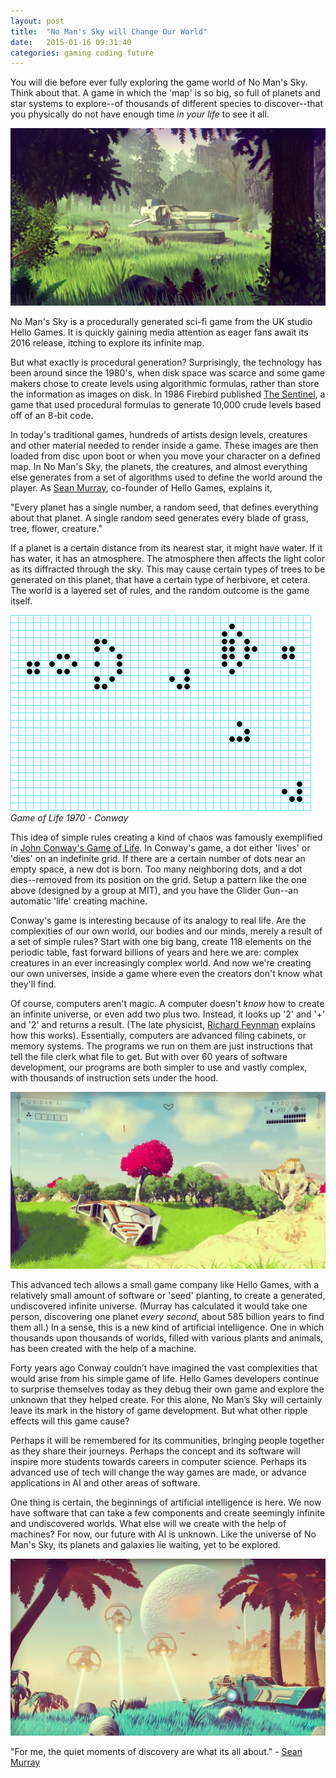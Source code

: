 ```yaml
---
layout: post
title:  "No Man's Sky will Change Our World"
date:   2015-01-16 09:31:40
categories: gaming coding future
---
```


You will die before ever fully exploring the game world of No Man's Sky. Think about that. A game in which the 'map' is so big, so full of planets and star systems to explore--of thousands of different species to discover--that you physically do not have enough time _in your life_ to see it all.

![No Man's Sky][no-mans-sky]

No Man's Sky is a procedurally generated sci-fi game from the UK studio Hello Games. It is quickly gaining media attention as eager fans await its 2016 release, itching to explore its infinite map.

But what exactly is procedural generation? Surprisingly, the technology has been around since the 1980's, when disk space was scarce and some game makers chose to create levels using algorithmic formulas, rather than store the information as images on disk. In 1986 Firebird published [The Sentinel][the-sentinel], a game that used procedural formulas to generate 10,000 crude levels based off of an 8-bit code.

In today's traditional games, hundreds of artists design levels, creatures and other material needed to render inside a game. These images are then loaded from disc upon boot or when you move your character on a defined map. In No Man's Sky, the planets, the creatures, and almost everything else generates from a set of algorithms used to define the world around the player. As [Sean Murray][no-mans-sky-video], co-founder of Hello Games, explains it, 

"Every planet has a single number, a random seed, that defines everything about that planet. A single random seed generates every blade of grass, tree, flower, creature."

If a planet is a certain distance from its nearest star, it might have water. If it has water, it has an atmosphere. The atmosphere then affects the light color as its diffracted through the sky. This may cause certain types of trees to be generated on this planet, that have a certain type of herbivore, et cetera. The world is a layered set of rules, and the random outcome is the game itself.

![John Conway - Game of Life][conway]
*Game of Life 1970 - Conway*

This idea of simple rules creating a kind of chaos was famously exemplified in [John Conway's Game of Life][game-of-life-conway]. In Conway's game, a dot either 'lives' or 'dies' on an indefinite grid. If there are a certain number of dots near an empty space, a new dot is born. Too many neighboring dots, and a dot dies--removed from its position on the grid. Setup a pattern like the one above (designed by a group at MIT), and you have the Glider Gun--an automatic 'life' creating machine.

Conway's game is interesting because of its analogy to real life. Are the complexities of our own world, our bodies and our minds, merely a result of a set of simple rules? Start with one big bang, create 118 elements on the periodic table, fast forward billions of years and here we are: complex creatures in an ever increasingly complex world. And now we're creating our own universes, inside a game where even the creators don't know what they'll find.

Of course, computers aren't magic. A computer doesn't _know_ how to create an infinite universe, or even add two plus two. Instead, it looks up '2' and '+' and '2' and returns a result. (The late physicist, [Richard Feynman][Richard_Feynman] explains how this works). Essentially, computers are advanced filing cabinets, or memory systems. The programs we run on them are just instructions that tell the file clerk what file to get. But with over 60 years of software development, our programs are both simpler to use and vastly complex, with thousands of instruction sets under the hood.

![No Man's Sky][no-mans-sky-field]

This advanced tech allows a small game company like Hello Games, with a relatively small amount of software or 'seed' planting, to create a generated, undiscovered infinite universe. (Murray has calculated it would take one person, discovering one planet _every second_, about 585 billion years to find them all.) In a sense, this is a new kind of artificial intelligence. One in which thousands upon thousands of worlds, filled with various plants and animals, has been created with the help of a machine.

Forty years ago Conway couldn’t have imagined the vast complexities that would arise from his simple game of life. Hello Games developers continue to surprise themselves today as they debug their own game and explore the unknown that they helped create. For this alone, No Man’s Sky will certainly leave its mark in the history of game development. But what other ripple effects will this game cause?

Perhaps it will be remembered for its communities, bringing people together as they share their journeys. Perhaps the concept and its software will inspire more students towards careers in computer science. Perhaps its advanced use of tech will change the way games are made, or advance applications in AI and other areas of software.

One thing is certain, the beginnings of artificial intelligence is here. We now have software that can take a few components and create seemingly infinite and undiscovered worlds. What else will we create with the help of machines? For now, our future with AI is unknown. Like the universe of No Man's Sky, its planets and galaxies lie waiting, yet to be explored.

![No Man's Sky][no-mans-sky-ships]

"For me, the quiet moments of discovery are what its all about." - [Sean Murray][Murray]


[no-mans-sky]: /images/no-mans-sky.jpg
[conway]: /images/conway-game-of-life.gif
[no-mans-sky-field]: /images/NoMansSkyField.png
[no-mans-sky-ships]: /images/no-mans-sky3.jpg

[the-sentinel]: http://en.wikipedia.org/wiki/The_Sentinel_(video_game)
[no-mans-sky-video]: https://www.youtube.com/watch?v=h-kifCYToAU
[game-of-life-conway]: https://www.youtube.com/watch?v=FdMzngWchDk
[Richard_Feynman]: https://www.youtube.com/watch?v=EKWGGDXe5MA
[forums]: http://www.reddit.com/r/NoMansSkyTheGame/
[Murray]: http://blog.eu.playstation.com/2014/08/26/exploring-18446744073709551616-planets-mans-sky/